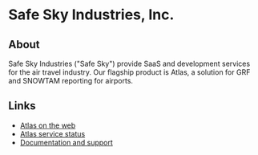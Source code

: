 # Safe Sky Industries, Inc.

## About

Safe Sky Industries ("Safe Sky") provide SaaS and development services for
the air travel industry. Our flagship product is Atlas, a solution for GRF
and SNOWTAM reporting for airports.

## Links

- [Atlas on the web](https://atlas.safe-sky.net/)
- [Atlas service status](https://www.safeskystatus.net/)
- [Documentation and support](https://docs.safe-sky.net/)
